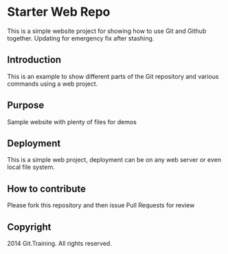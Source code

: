 # Starter Web Repo
This is a simple website project for showing how to use Git and Github together. Updating for emergency fix after stashing.

## Introduction
This is an example to show different parts of the Git repository and various commands using a web project.

## Purpose
Sample website with plenty of files for demos

## Deployment
This is a simple web project, deployment can be on any web server or even local file system.

## How to contribute
Please fork this repository and then issue Pull Requests for review

## Copyright
2014 Git.Training. All rights reserved.